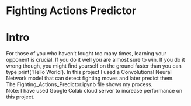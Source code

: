 # Fighting Actions Predictor


# Intro
For those of you who haven’t fought too many times, learning your opponent is crucial. If you do it well you are almost sure to win. 
If you do it wrong though, you might find yourself on the ground faster than you can type print(‘Hello World’).
In this project I used a Convolutional Neural Network model that can detect fighting moves and later predict them.  
The Fighting_Actions_Predictor.ipynb file shows my process.   
Note: I have used Google Colab cloud server to increase performance on this project.
